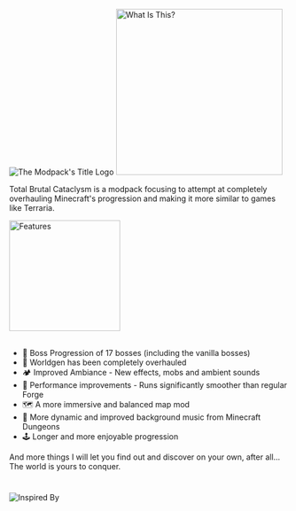 ![The Modpack's Title Logo](https://cdn.modrinth.com/data/cached_images/e99f380985b164e588d6df08bd2532fe7fcc9847.png)
<img src="https://cdn.modrinth.com/data/cached_images/f012f4eab11d9927dc82b075c4e587c20697570e_0.webp" alt="What Is This?" width="300"/>

Total Brutal Cataclysm is a modpack focusing to attempt at completely overhauling Minecraft's progression and making it more similar to games like Terraria.

<img src="https://cdn.modrinth.com/data/cached_images/d125ddcd0c92cc61354200cc9c0daab89a307d2a_0.webp" alt="Features" width="200"/>                      
<br /><br />

- 👾 Boss Progression of 17 bosses (including the vanilla bosses)
- 🌳 Worldgen has been completely overhauled
- 🏕️ Improved Ambiance - New effects, mobs and ambient sounds
- 🧪 Performance improvements - Runs significantly smoother than regular Forge
- 🗺️ A more immersive and balanced map mod
- 🎵 More dynamic and improved background music from Minecraft Dungeons
- 🕹️ Longer and more enjoyable progression

And more things I will let you find out and discover on your own, after all... The world is yours to conquer.

#


![Inspired By](https://cdn.modrinth.com/data/cached_images/cfc4dbe950a9de9194764a694ac4b374573a0974.png)
#
